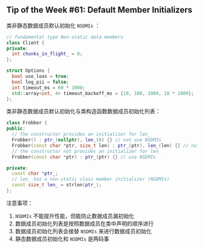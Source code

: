 ## Tip of the Week #61: Default Member Initializers

类非静态数据成员默认初始化 `NSDMIs` ：

```c++
// fundamental type Non-static data members
class Client {
private:
  int chunks_in_flight_ = 0;
};

struct Options {
  bool use_loas = true;
  bool log_pii = false;
  int timeout_ms = 60 * 1000;
  std::array<int, 4> timeout_backoff_ms = {10, 100, 1000, 10 * 1000};
};
```

类非静态数据成员默认初始化与类构造函数数据成员初始化列表：

```c++
class Frobber {
public:
  // the constructor provides an initializer for len_
  Frobber() : ptr_(nullptr), len_(0) {} // not use NSDMIs
  Frobber(const char *ptr, size_t len) : ptr_(ptr), len_(len) {} // not use NSDMIs
  // the constructor not provides an initializer for len_
  Frobber(const char *ptr) : ptr_(ptr) {} // use NSDMIs

private:
  const char *ptr_;
  // len_ has a non-static class member initializer (NSDMIs)
  const size_t len_ = strlen(ptr_);
};
```

注意事项：

1. `NSDMIs` 不能提升性能，但能防止数据成员漏初始化
2. 数据成员初始化列表是按照数据成员在类中声明的顺序进行
3. 数据成员初始化列表会接替 `NSDMIs` 来进行数据成员初始化
4. 静态数据成员初始化和 `NSDMIs` 是两码事


